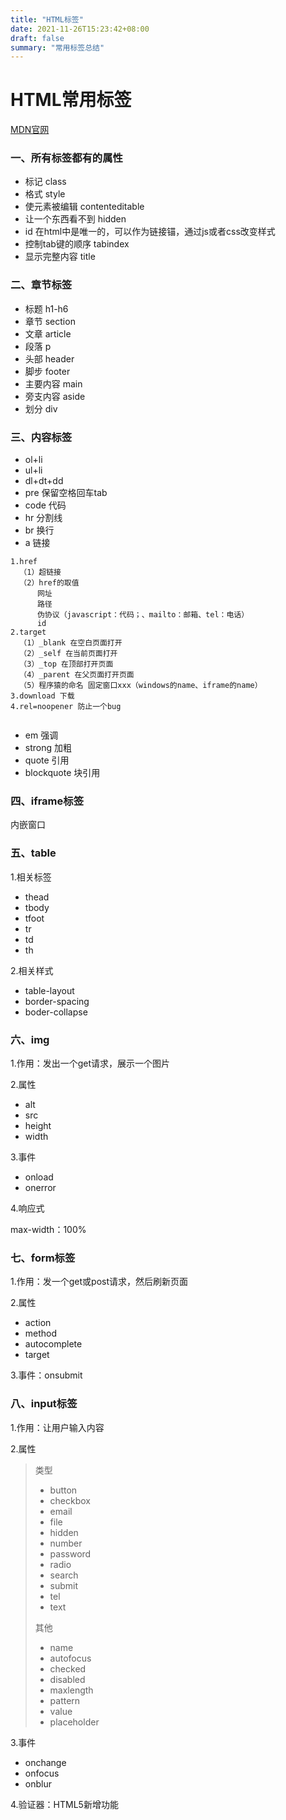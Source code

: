 ```yaml
---
title: "HTML标签"
date: 2021-11-26T15:23:42+08:00
draft: false
summary: "常用标签总结"
---
```


# HTML常用标签

[MDN官网](https://developer.mozilla.org/zh-TW/docs/orphaned/Web/Guide/HTML/HTML5)
### 一、所有标签都有的属性
- 标记 class
- 格式 style
- 使元素被编辑 contenteditable
- 让一个东西看不到 hidden
- id 在html中是唯一的，可以作为链接锚，通过js或者css改变样式
- 控制tab键的顺序 tabindex
- 显示完整内容 title

### 二、章节标签

- 标题 h1-h6
- 章节 section
- 文章 article
- 段落 p
- 头部 header
- 脚步 footer
- 主要内容 main
- 旁支内容 aside
- 划分 div

### 三、内容标签

- ol+li
- ul+li
- dl+dt+dd
- pre 保留空格回车tab
- code 代码
- hr 分割线
- br 换行
- a 链接
```
1.href
  （1）超链接
  （2）href的取值
      网址
      路径
      伪协议（javascript：代码；、mailto：邮箱、tel：电话）
      id
2.target
  （1）_blank 在空白页面打开
  （2）_self 在当前页面打开
  （3）_top 在顶部打开页面
  （4）_parent 在父页面打开页面
  （5）程序猿的命名 固定窗口xxx（windows的name、iframe的name）
3.download 下载
4.rel=noopener 防止一个bug
  
```

- em 强调
- strong 加粗
- quote 引用
- blockquote 块引用

### 四、iframe标签
内嵌窗口

### 五、table

1.相关标签
- thead
- tbody
- tfoot
- tr
- td
- th

2.相关样式

- table-layout
- border-spacing
- boder-collapse

### 六、img

1.作用：发出一个get请求，展示一个图片

2.属性
- alt
- src
- height
- width

3.事件
- onload
- onerror

4.响应式

max-width：100%

### 七、form标签

1.作用：发一个get或post请求，然后刷新页面

2.属性
- action
- method
- autocomplete
- target

3.事件：onsubmit

### 八、input标签
1.作用：让用户输入内容

2.属性
> 类型
> - button
> - checkbox
> - email
> - file
> - hidden
> - number
> - password
> - radio
> - search
> - submit
> - tel
> - text
> 
> 其他
> - name
> - autofocus
> - checked
> - disabled
> - maxlength
> - pattern
> - value
> - placeholder

3.事件
- onchange
- onfocus
- onblur

4.验证器：HTML5新增功能